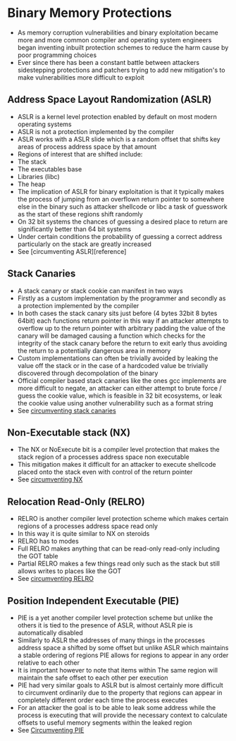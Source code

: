 # Binary Memory Protections

+ As memory corruption vulnerabilities and binary exploitation became more and more common compiler and operating system engineers began inventing inbuilt protection schemes to reduce the harm cause by poor programming choices
+ Ever since there has been a constant battle between attackers sidestepping protections and patchers trying to add new mitigation's to make vulnerabilities more difficult to exploit


## Address Space Layout Randomization (ASLR) 

* ASLR is a kernel level protection enabled by default on most modern operating systems
* ASLR is not a protection implemented by the compiler
* ASLR works with a ASLR slide which is a random offset that shifts key areas of process address space by that amount
* Regions of interest that are shifted include: 
* The stack 
* The executables base 
* Libraries (libc)
* The heap
* The implication of ASLR for binary exploitation is that it typically makes the process of jumping from an overflown return pointer to somewhere else in the binary such as attacker shellcode or libc a task of guesswork as the start of these regions shift randomly 
* On 32 bit systems the chances of guessing a desired place to return are significantly better than 64 bit systems
* Under certain conditions the probability of guessing a correct address particularly on the stack are greatly increased 
* See [circumventing ASLR][reference]

## Stack Canaries

* A stack canary or stack cookie can manifest in two ways 
* Firstly as a custom implementation by the programmer and secondly as a protection implemented by the compiler 
* In both cases the stack canary sits just before (4 bytes 32bit 8 bytes 64bit) each functions return pointer in this way if an attacker attempts to overflow up to the return pointer with arbitrary padding the value of the canary will be damaged causing a function which checks for the integrity of the stack canary before the return to exit early thus avoiding the return to a potentially dangerous area in memory  
* Custom implementations can often be trivially avoided by leaking the value off the stack or in the case of a hardcoded value be trivially discovered through decompolation of the binary 
* Official compiler based stack canaries like the ones gcc implements are more difficult to negate, an attacker can either attempt to brute force / guess the cookie value, which is feasible in 32 bit ecosystems, or leak the cookie value using another vulnerability such as a format string 
* See [circumventing stack canaries](ref)

## Non-Executable stack (NX)

* The NX or NoExecute bit is a compiler level protection that makes the stack region of a processes address space non executable 
* This mitigation makes it difficult for an attacker to execute shellcode placed onto the stack even with control of the return pointer 
* See [circumventing NX](ref) 

## Relocation Read-Only (RELRO)

* RELRO is another compiler level protection scheme which makes certain regions of a processes address space read only 
* In this way it is quite similar to NX on steroids
* RELRO has to modes
* Full RELRO makes anything that can be read-only read-only including the GOT table 
* Partial RELRO makes a few things read only such as the stack but still allows writes to places like the GOT 
* See [circumventing RELRO](ref) 

## Position Independent Executable (PIE)

* PIE is a yet another compiler level protection scheme but unlike the others it is tied to the presence of ASLR, without ASLR pie is automatically disabled 
* Similarly to ASLR the addresses of many things in the processes address space a shifted by some offset but unlike ASLR which maintains a stable ordering of regions PIE allows for regions to appear in any order relative to each other 
* It is important however to note that items within The same region will maintain the safe offset to each other per execution 
* PIE had very similar goals to ASLR but is almost certainly more difficult to circumvent ordinarily due to the property that regions can appear in completely different order each time the process executes 
* For an attacker the goal is to be able to leak some address while the process is executing that will provide the necessary context to calculate offsets to useful memory segments within the leaked region 
* See [Circumventing PIE](ref) 